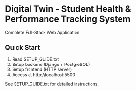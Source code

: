 # Digital Twin - Student Health & Performance Tracking System

Complete Full-Stack Web Application

## Quick Start

1. Read SETUP_GUIDE.txt
2. Setup backend (Django + PostgreSQL)
3. Setup frontend (HTTP server)
4. Access at http://localhost:5500

See SETUP_GUIDE.txt for detailed instructions.
